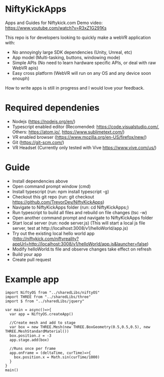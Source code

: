 # NiftyKickApps
Apps and Guides for Niftykick.com
Demo video: https://www.youtube.com/watch?v=R3xZ1G291Ks

This repo is for developers looking to quickly make a webVR application with:
  - No annoyingly large SDK dependencies (Unity, Unreal, etc)
  - App model (Multi-tasking, buttons, windowing mode)
  - Simple APIs (No need to learn hardware specific APIs, or deal with raw WebVR apis)
  - Easy cross platform (WebVR will run on any OS and any device soon enouph)

How to write apps is still in progress and I would love your feedback.
# Required dependenies
  - Nodejs (https://nodejs.org/en/)
  - Typescript enabled editor (Recomended: https://code.visualstudio.com/, Others: https://atom.io/, https://www.sublimetext.com/)
  - VR enabled browser (https://www.mozilla.org/en-US/firefox/new/)
  - Git (https://git-scm.com/)
  - VR Headset (Currently only tested with Vive https://www.vive.com/us/)

# Guide
  - Install dependencies above
  - Open command prompt window (cmd)
  - Install typescript (run: npm install typescript -g)
  - Checkout this git repo (run: git checkout https://github.com/TrevorDev/NiftyKickApps)
  - Navigate to NiftyKickApps folder (run: cd NiftyKickApps;)
  - Run typescript to build all files and rebuild on file changes (tsc -w)
  - Open another command prompt and navigate to NiftyKickApps folder
  - Start local server (run: node server.js) (This will start a local js file server, test at http://localhost:3008/v1/helloWorld/app.js)
  - Try out the existing local hello world app (http://niftykick.com/niftyreality?appUrl=http://localhost:3008/v1/helloWorld/app.js&launcher=false)
  - Modify helloWorld.ts file and observe changes take effect on refresh
  - Build your app
  - Create pull request

# Example app
```
import NiftyOS from "../sharedLibs/niftyOS"
import THREE from "../sharedLibs/three"
import $ from "../sharedLibs/jquery"

var main = async()=>{
  var app = NiftyOS.createApp()
  
  //Create mesh and add to stage
  var box = new THREE.Mesh(new THREE.BoxGeometry(0.5,0.5,0.5), new THREE.MeshStandardMaterial())
  box.position.z = -3
  app.stage.add(box)
  
  //Runs once per frame
  app.onFrame = (deltaTime, curTime)=>{
    box.position.x = Math.sin(curTime/1000)
  }
}
main()
```
